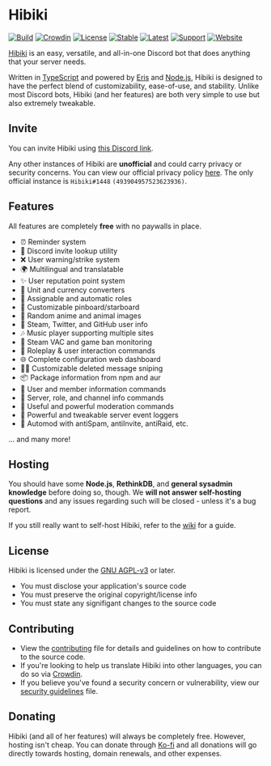 # Hibiki

[![Build][badge-workflow]][workflow]
[![Crowdin][badge-crowdin]][translation]
[![License][badge-license]][license]
[![Stable][badge-stable]][stable]
[![Latest][badge-latest]][latest]
[![Support][badge-support]][support]
[![Website][badge-website]][hibiki]

[Hibiki][hibiki] is an easy, versatile, and all-in-one Discord bot that does anything that your server needs.

Written in [TypeScript][typescript] and powered by [Eris][eris] and [Node.js][nodejs], Hibiki is designed to have the perfect blend of customizability, ease-of-use, and stability. Unlike most Discord bots, Hibiki (and her features) are both very simple to use but also extremely tweakable.

## Invite

You can invite Hibiki using [this Discord link][invite].

Any other instances of Hibiki are **unofficial** and could carry privacy or security concerns. You can view our official privacy policy [here][privacy]. The only official instance is `Hibiki#1448` `(493904957523623936)`.

## Features

All features are completely **free** with no paywalls in place.

- ⏰ Reminder system
- 🔗 Discord invite lookup utility
- ❌ User warning/strike system
- 🌍 Multilingual and translatable
- ✨ User reputation point system
- 💱 Unit and currency converters
- 📃 Assignable and automatic roles
- 📌 Customizable pinboard/starboard
- 🐶 Random anime and animal images
- 👥 Steam, Twitter, and GitHub user info
- 🎶 Music player supporting multiple sites
- 🎯 Steam VAC and game ban monitoring
- 💙 Roleplay & user interaction commands
- 🌐 Complete configuration web dashboard
- 🕵️‍♀️ Customizable deleted message sniping
- 📦 Package information from npm and aur
- 👤 User and member information commands
- 💬 Server, role, and channel info commands
- 🔨 Useful and powerful moderation commands
- 📜 Powerful and tweakable server event loggers
- 🤖 Automod with antiSpam, antiInvite, antiRaid, etc.

... and many more!

## Hosting

You should have some **Node.js**, **RethinkDB**, and **general sysadmin knowledge** before doing so, though. We **will not answer self-hosting questions** and any issues regarding such will be closed - unless it's a bug report.

If you still really want to self-host Hibiki, refer to the [wiki][wiki] for a guide.

## License

Hibiki is licensed under the [GNU AGPL-v3][license] or later.

- You must disclose your application's source code
- You must preserve the original copyright/license info
- You must state any signifigant changes to the source code

## Contributing

- View the [contributing][contributing] file for details and guidelines on how to contribute to the source code.
- If you're looking to help us translate Hibiki into other languages, you can do so via [Crowdin][translating].
- If you believe you've found a security concern or vulnerability, view our [security guidelines][security] file.

## Donating

Hibiki (and all of her features) will always be completely free. However, hosting isn't cheap.
You can donate through [Ko-fi][donate] and all donations will go directly towards hosting, domain renewals, and other expenses.

[contributing]: .github/CONTRIBUTING.md "Contributing guidelines file."
[donate]: https://ko-fi.com/smolespi "Donate thru Ko-fi to help cover Hibiki's expenses."
[eris]: https://abal.moe/eris "Eris's documentation website."
[hibiki]: https://hibiki.app "Hibiki's official website and dashboard."
[invite]: https://discordapp.com/oauth2/authorize?&client_id=493904957523623936&scope=bot&permissions=506850534 "A Discord invite for the official Hibiki instance."
[latest]: https://github.com/smolespi/hibiki/tree/next "The latest bot version (on the next branch)."
[license]: LICENSE "Hibiki is licensed under the GNU AGPLv3 or later."
[nodejs]: https://nodejs.org "Node.js's official website."
[privacy]: .github/PRIVACY_POLICY.md "Our Privacy Policy."
[security]: .github/SECURITY.md "Security guidelines file."
[stable]: https://github.com/smolespi/hibiki/releases/latest "Latest stable GitHub release."
[support]: https://discord.gg/gZEj4sM "A Discord invite to the bot's support server."
[translating]: https://translate.hibiki.app "Hibiki translations on Crowdin."
[translation]: https://translate.hibiki.app/project/hibiki "Total progress of translations."
[typescript]: https://www.typescriptlang.org/ "TypeScript's official website."
[wiki]: https://github.com/smolespi/hibiki/wiki "A guide on how to self-host and configure Hibiki."
[workflow]: https://github.com/smolespi/hibiki/actions?query=workflow%3Ahibiki "Main GitHub workflow action."

<!-- Badge URLs -->

[badge-workflow]: https://img.shields.io/github/workflow/status/smolespi/hibiki/hibiki "Shields.io badge for workflow status."
[badge-crowdin]: https://badges.crowdin.net/hibiki/localized.svg "Crowdin badge for total localization progress."
[badge-license]: https://img.shields.io/badge/license-AGPL%20v3-orange.svg "Shields.io badge for the GNU AGPLv3."
[badge-stable]: https://img.shields.io/github/v/release/smolespi/hibiki?label=stable "Shields.io badge for the latest stable Hibiki release."
[badge-latest]: https://img.shields.io/github/package-json/v/smolespi/hibiki/next?color=red&label=latest "Shields.io badge for the latest Hibiki release."
[badge-support]: https://img.shields.io/discord/620287077778587651?color=purple&label=support "Shields.io badge for the Discord support server information."
[badge-website]: https://img.shields.io/website?down_color=critical&down_message=offline&up_color=green&up_message=online&url=https%3A%2F%2Fhibiki.app "Shields.io badge to indicate whether hibiki.app is online or not."
